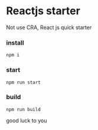 # Reactjs starter

Not use CRA, React js  quick starter



### install

```
npm i
```

### start

```
npm run start
```

### build

```
npm run build
```

 

good luck to you
